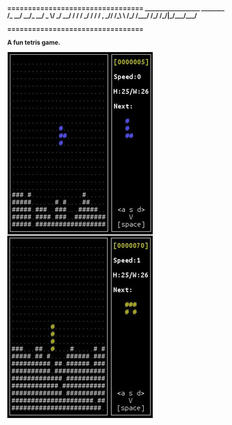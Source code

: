 <strong>
=================================
 ___________________  ________
 /_  __/ __/_  __/ _ \/  _/ __/
  / / / _/  / / / , _// /_\ \  
  /_/ /___/ /_/ /_/|_/___/___/  

=================================

</strong>                                

<strong>A fun tetris game.</strong>

<img src="https://raw.githubusercontent.com/kirimaks/tetris/master/pics/pic1.png" border="0" alt="tetris">
&nbsp;
<img src="https://raw.githubusercontent.com/kirimaks/tetris/master/pics/pic2.png" border="0" alt="tetris">
